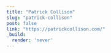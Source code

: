 ```yaml
---
title: "Patrick Collison"
slug: "patrick-collison"
post: false
link: "https://patrickcollison.com/"
_build:
  render: 'never'
---
```


